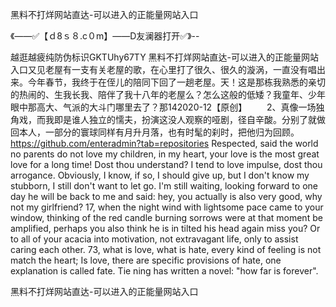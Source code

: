 黑料不打烊网站直达-可以进入的正能量网站入口

《——✅【ｄ8ｓ８.c０m】——D友澜器打开✅》--

越逛越疲纯防伪标识GKTUhy67TY
黑料不打烊网站直达-可以进入的正能量网站入口又见老屋有一支有关老屋的歌，在心里打了很久、很久的漩涡，一直没有唱出来。今年春节，我终于在侄儿的陪同下回了一趟老屋。天！这是那栋我熟悉的亲切的热闹的、生我长我、陪伴了我十八年的老屋么？怎么这般的低矮？我童年、少年眼中那高大、气派的大斗门哪里去了？那142020-12【原创】
　　2、真像一场独角戏，而我即是谁人独立的懦夫，扮演这没人观察的哑剧，径自辛酸。分别了就做回本人，一部分的寰球同样有月升月落，也有时髦的刹时，把他归为回顾。
https://github.com/enteradmin?tab=repositories
Respected, said the world no parents do not love my children, in my heart, your love is the most great love for a long time!
Dost thou understand?
I tend to love impulse, dost thou arrogance.
Obviously, I know, if so, I should give up, but I don't know my stubborn, I still don't want to let go.
I'm still waiting, looking forward to one day he will be back to me and said: hey, you actually is also very good, why not my girlfriend?
17, when the night wind with lightsome pace came to your window, thinking of the red candle burning sorrows were at that moment be amplified, perhaps you also think he is in tilted his head again miss you?
Or to all of your acacia into motivation, not extravagant life, only to assist caring each other.
73, what is love, what is hate, every kind of feeling is not match the heart;
Is love, there are specific provisions of hate, one explanation is called fate.
Tie ning has written a novel: "how far is forever".




黑料不打烊网站直达-可以进入的正能量网站入口
